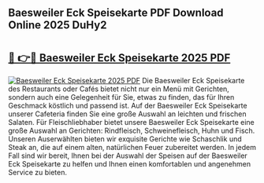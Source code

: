 ## Baesweiler Eck Speisekarte PDF Download Online 2025 DuHy2

# <h2><a href="http://gc7pmsv.nevu.top/?p=Baesweiler+Eck+Speisekarte">🔗 👉🔴 Baesweiler Eck Speisekarte 2025 PDF</a></h2>

[![Baesweiler Eck Speisekarte 2025 PDF](https://i.imgur.com/dBaPXMq.png)](http://gc7pmsv.nevu.top/?p=Baesweiler+Eck+Speisekarte)
Die Baesweiler Eck Speisekarte des Restaurants oder Cafés bietet nicht nur ein Menü mit Gerichten, sondern auch eine Gelegenheit für Sie, etwas zu finden, das für Ihren Geschmack köstlich und passend ist. Auf der Baesweiler Eck Speisekarte unserer Cafeteria finden Sie eine große Auswahl an leichten und frischen Salaten. Für Fleischliebhaber bietet unsere Baesweiler Eck Speisekarte eine große Auswahl an Gerichten: Rindfleisch, Schweinefleisch, Huhn und Fisch. Unseren Auserwählten bieten wir exquisite Gerichte wie Schaschlik und Steak an, die auf einem alten, natürlichen Feuer zubereitet werden. In jedem Fall sind wir bereit, Ihnen bei der Auswahl der Speisen auf der Baesweiler Eck Speisekarte zu helfen und Ihnen einen komfortablen und angenehmen Service zu bieten.
